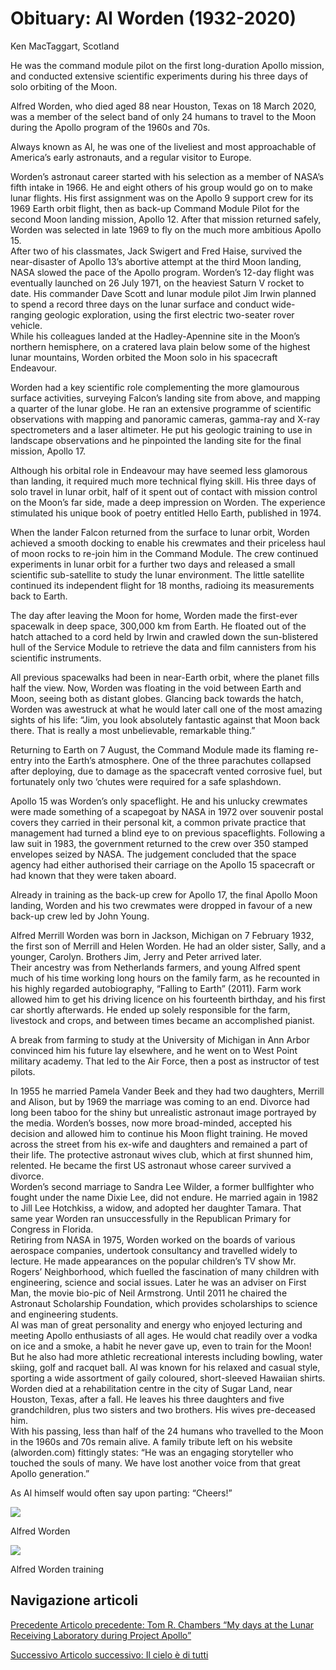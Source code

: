 Obituary: Al Worden (1932-2020)
===============================

  
Ken MacTaggart, Scotland

He was the command module pilot on the first long-duration Apollo mission, and conducted extensive scientific experiments during his three days of solo orbiting of the Moon.

Alfred Worden, who died aged 88 near Houston, Texas on 18 March 2020, was a member of the select band of only 24 humans to travel to the Moon during the Apollo program of the 1960s and 70s.

Always known as Al, he was one of the liveliest and most approachable of America’s early astronauts, and a regular visitor to Europe.

Worden’s astronaut career started with his selection as a member of NASA’s fifth intake in 1966. He and eight others of his group would go on to make lunar flights. His first assignment was on the Apollo 9 support crew for its 1969 Earth orbit flight, then as back-up Command Module Pilot for the second Moon landing mission, Apollo 12. After that mission returned safely, Worden was selected in late 1969 to fly on the much more ambitious Apollo 15.  
After two of his classmates, Jack Swigert and Fred Haise, survived the near-disaster of Apollo 13’s abortive attempt at the third Moon landing, NASA slowed the pace of the Apollo program. Worden’s 12-day flight was eventually launched on 26 July 1971, on the heaviest Saturn V rocket to date. His commander Dave Scott and lunar module pilot Jim Irwin planned to spend a record three days on the lunar surface and conduct wide-ranging geologic exploration, using the first electric two-seater rover vehicle.  
While his colleagues landed at the Hadley-Apennine site in the Moon’s northern hemisphere, on a cratered lava plain below some of the highest lunar mountains, Worden orbited the Moon solo in his spacecraft Endeavour.

Worden had a key scientific role complementing the more glamourous surface activities, surveying Falcon’s landing site from above, and mapping a quarter of the lunar globe. He ran an extensive programme of scientific observations with mapping and panoramic cameras, gamma-ray and X-ray spectrometers and a laser altimeter. He put his geologic training to use in landscape observations and he pinpointed the landing site for the final mission, Apollo 17.

Although his orbital role in Endeavour may have seemed less glamorous than landing, it required much more technical flying skill. His three days of solo travel in lunar orbit, half of it spent out of contact with mission control on the Moon’s far side, made a deep impression on Worden. The experience stimulated his unique book of poetry entitled Hello Earth, published in 1974.

When the lander Falcon returned from the surface to lunar orbit, Worden achieved a smooth docking to enable his crewmates and their priceless haul of moon rocks to re-join him in the Command Module. The crew continued experiments in lunar orbit for a further two days and released a small scientific sub-satellite to study the lunar environment. The little satellite continued its independent flight for 18 months, radioing its measurements back to Earth.

The day after leaving the Moon for home, Worden made the first-ever spacewalk in deep space, 300,000 km from Earth. He floated out of the hatch attached to a cord held by Irwin and crawled down the sun-blistered hull of the Service Module to retrieve the data and film cannisters from his scientific instruments.

All previous spacewalks had been in near-Earth orbit, where the planet fills half the view. Now, Worden was floating in the void between Earth and Moon, seeing both as distant globes. Glancing back towards the hatch, Worden was awestruck at what he would later call one of the most amazing sights of his life: “Jim, you look absolutely fantastic against that Moon back there. That is really a most unbelievable, remarkable thing.”

Returning to Earth on 7 August, the Command Module made its flaming re-entry into the Earth’s atmosphere. One of the three parachutes collapsed after deploying, due to damage as the spacecraft vented corrosive fuel, but fortunately only two ‘chutes were required for a safe splashdown. 

Apollo 15 was Worden’s only spaceflight. He and his unlucky crewmates were made something of a scapegoat by NASA in 1972 over souvenir postal covers they carried in their personal kit, a common private practice that management had turned a blind eye to on previous spaceflights. Following a law suit in 1983, the government returned to the crew over 350 stamped envelopes seized by NASA. The judgement concluded that the space agency had either authorised their carriage on the Apollo 15 spacecraft or had known that they were taken aboard.

Already in training as the back-up crew for Apollo 17, the final Apollo Moon landing, Worden and his two crewmates were dropped in favour of a new back-up crew led by John Young.

Alfred Merrill Worden was born in Jackson, Michigan on 7 February 1932, the first son of Merrill and Helen Worden. He had an older sister, Sally, and a younger, Carolyn. Brothers Jim, Jerry and Peter arrived later.  
Their ancestry was from Netherlands farmers, and young Alfred spent much of his time working long hours on the family farm, as he recounted in his highly regarded autobiography, “Falling to Earth” (2011). Farm work allowed him to get his driving licence on his fourteenth birthday, and his first car shortly afterwards. He ended up solely responsible for the farm, livestock and crops, and between times became an accomplished pianist.

A break from farming to study at the University of Michigan in Ann Arbor convinced him his future lay elsewhere, and he went on to West Point military academy. That led to the Air Force, then a post as instructor of test pilots.

In 1955 he married Pamela Vander Beek and they had two daughters, Merrill and Alison, but by 1969 the marriage was coming to an end. Divorce had long been taboo for the shiny but unrealistic astronaut image portrayed by the media. Worden’s bosses, now more broad-minded, accepted his decision and allowed him to continue his Moon flight training. He moved across the street from his ex-wife and daughters and remained a part of their life. The protective astronaut wives club, which at first shunned him, relented. He became the first US astronaut whose career survived a divorce.  
Worden’s second marriage to Sandra Lee Wilder, a former bullfighter who fought under the name Dixie Lee, did not endure. He married again in 1982 to Jill Lee Hotchkiss, a widow, and adopted her daughter Tamara. That same year Worden ran unsuccessfully in the Republican Primary for Congress in Florida.  
Retiring from NASA in 1975, Worden worked on the boards of various aerospace companies, undertook consultancy and travelled widely to lecture. He made appearances on the popular children’s TV show Mr. Rogers’ Neighborhood, which fuelled the fascination of many children with engineering, science and social issues. Later he was an adviser on First Man, the movie bio-pic of Neil Armstrong. Until 2011 he chaired the Astronaut Scholarship Foundation, which provides scholarships to science and engineering students.  
Al was man of great personality and energy who enjoyed lecturing and meeting Apollo enthusiasts of all ages. He would chat readily over a vodka on ice and a smoke, a habit he never gave up, even to train for the Moon! But he also had more athletic recreational interests including bowling, water skiing, golf and racquet ball. Al was known for his relaxed and casual style, sporting a wide assortment of gaily coloured, short-sleeved Hawaiian shirts.  
Worden died at a rehabilitation centre in the city of Sugar Land, near Houston, Texas, after a fall. He leaves his three daughters and five grandchildren, plus two sisters and two brothers. His wives pre-deceased him.  
With his passing, less than half of the 24 humans who travelled to the Moon in the 1960s and 70s remain alive. A family tribute left on his website (alworden.com) fittingly states: “He was an engaging storyteller who touched the souls of many. We have lost another voice from that great Apollo generation.”

As Al himself would often say upon parting: “Cheers!”

![](https://www.adaa.it/wp/wp-content/uploads/2020/05/60475_605272622828894_1226399392_n.jpg)

Alfred Worden

![](https://www.adaa.it/wp/wp-content/uploads/2020/05/Worden-Suit-ops.jpg)

Alfred Worden training  
  

Navigazione articoli
--------------------

[Precedente Articolo precedente: Tom R. Chambers “My days at the Lunar Receiving Laboratory during Project Apollo”](https://www.adaa.it/2020/05/09/tom-r-chambers-my-days-at-the-lunar-receiving-laboratory-during-project-apollo/)

[Successivo Articolo successivo: Il cielo è di tutti](https://www.adaa.it/2021/01/07/il-cielo-e-di-tutti/)